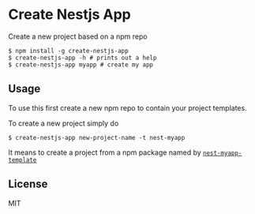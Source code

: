 # Create Nestjs App

Create a new project based on a npm repo

```
$ npm install -g create-nestjs-app
$ create-nestjs-app -h # prints out a help
$ create-nestjs-app myapp # create my app
```

## Usage

To use this first create a new npm repo to contain your project templates.

To create a new project simply do

```
$ create-nestjs-app new-project-name -t nest-myapp 
```

It means to create a project from a npm package named by [`nest-myapp-template`](https://www.npmjs.com/package/nest-myapp-template)

## License

MIT